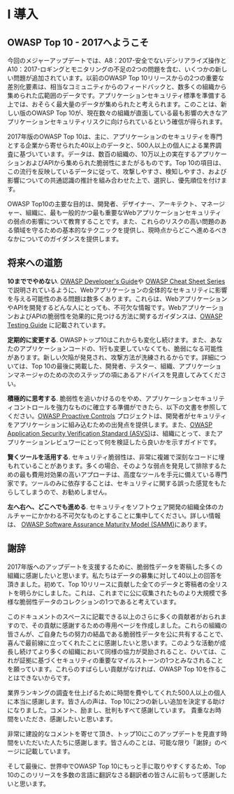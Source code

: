 # I 導入

## OWASP Top 10 - 2017へようこそ

今回のメジャーアップデートでは、A8：2017-安全でないデシリアライズ操作とA10：2017-ロギングとモニタリングの不足の2つの問題を含む、いくつかの新しい問題が追加されています。以前のOWASP Top 10リリースからの2つの重要な差別化要素は、相当なコミュニティからのフィードバックと、数多くの組織から集められた広範囲のデータです。アプリケーションセキュリティ標準を準備する上では、おそらく最大量のデータが集められたと考えられます。このことは、新しい版のOWASP Top 10が、現在数々の組織が直面している最も影響の大きなアプリケーションセキュリティリスクに向けられているという確信が得られます。

2017年版のOWASP Top 10は、主に、アプリケーションのセキュリティを専門とする企業から寄せられた40以上のデータと、500人以上の個人による業界調査に基づいています。データは、数百の組織の、10万以上の実在するアプリケーションおよびAPIから集められた脆弱性にまたがるものです。Top 10の項目は、この流行を反映しているデータに従って、攻撃しやすさ、検知しやすさ、および影響についての共通認識の推計を組み合わせた上で、選択し、優先順位を付けます。

OWASP Top10の主要な目的は、開発者、デザイナー、アーキテクト、マネージャー、組織に、最も一般的かつ最も重要なWebアプリケーションセキュリティの弱点の影響について教育することです。また、これらのリスクの高い問題のある領域を守るための基本的なテクニックを提供し、現時点からどこへ進めるべきなかについてのガイダンスを提供します。

## 将来への道筋

**10まででやめない**. [OWASP Developer's Guide](https://www.owasp.org/index.php/OWASP_Guide_Project)や [OWASP Cheat Sheet Series](https://www.owasp.org/index.php/Category:Cheatsheets)で説明されているように、Webアプリケーションの全体的なセキュリティに影響を与える可能性のある問題は数多くあります。これらは、WebアプリケーションやAPIを開発するどんな人にとっても、不可欠な情報です。WebアプリケーションおよびAPIの脆弱性を効果的に見つける方法に関するガイダンスは、[OWASP Testing Guide](https://www.owasp.org/index.php/OWASP_Testing_Project) に記載されています。

**定期的に変更する**. OWASPトップ10はこれからも変化し続けます。また、あなたのアプリケーションコードの、1行も変更していなくても、脆弱になる可能性があります。新しい欠陥が発見され、攻撃方法が洗練されるからです。詳細については、Top 10の最後に掲載した、開発者、テスター、組織、アプリケーションマネージャのための次のステップの項にあるアドバイスを見直してみてください。

**積極的に思考する**. 脆弱性を追いかけるのをやめ、アプリケーションセキュリティコントロールを強力なものに確立する準備ができたら、以下の文書を参照してください。[OWASP Proactive Controls](https://www.owasp.org/index.php/OWASP_Proactive_Controls) プロジェクトは、開発者がセキュリティをアプリケーションに組み込むための出発点を提供します。また、[OWASP Application Security Verification Standard (ASVS)](https://www.owasp.org/index.php/ASVS)は、組織にとって、またアプリケーションレビュワーにとって何を検証したら良いかを示すガイドです。

**賢くツールを活用する**. 
セキュリティ脆弱性は、非常に複雑で深刻なコードに埋もれていることがあります。多くの場合、そのような弱点を発見して排除するための最も費用対効果の高いアプローチは、高度なツールを手元に備えている専門家です。ツールのみに依存することは、セキュリティに関する誤った感覚をもたらしてしまうので、お勧めしません。

**左へ右へ、どこへでも進める**. セキュリティをソフトウェア開発の組織全体のカルチャーにかかわる不可欠なものとすることに集中してください。詳しい情報は、 [OWASP Software Assurance Maturity Model (SAMM)](https://www.owasp.org/index.php/OWASP_SAMM_Project)にあります。

## 謝辞

2017年版へのアップデートを支援するために、脆弱性データを寄稿した多くの組織に感謝したいと思います。私たちはデータの募集に対して40以上の回答を頂きました。初めて、Top 10リリースに貢献した全てのデータと寄稿者の全リストを明らかにしました。これは、これまでに公に収集されたものより大規模で多様な脆弱性データのコレクションの1つであると考えています。

このドキュメントのスペースに記載できる以上のさらに多くの貢献者がおられますので、その貢献に感謝するための専用ページを作成しました。これらの組織の皆さんが、ご自身たちの努力の結晶である脆弱性データを公に共有することで、喜んで最前線に立ってくれたことに感謝したいと思います。このような活動が成長し続けてより多くの組織において同様の協力が奨励されること、ひいては、これが証拠に基づくセキュリティの重要なマイルストーンの1つとみなされることを願っています。これらのすばらしい貢献がなければ、OWASP Top 10を作ることはできないからです。

業界ランキングの調査を仕上げるために時間を費やしてくれた500人以上の個人に本当に感謝します。皆さんの声は、Top 10に2つの新しい追加を決定する助けになりました。コメント、励まし、批判もすべて感謝しています。 貴重なお時間をいただき、感謝したいと思います。

非常に建設的なコメントを寄せて頂き、トップ10にこのアップデートを見直す時間をいただいた人たちに感謝します。皆さんのことは、可能な限り「謝辞」のページに記載しています。

そして最後に、世界中でOWASP Top 10にもっと手に取りやすくするため、Top 10のこのリリースを多数の言語に翻訳なさる翻訳者の皆さんに前もって感謝したいと思います。
